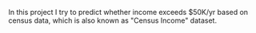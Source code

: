 In this project I try to predict whether income exceeds $50K/yr based on census data, which is also known as  "Census Income" dataset.
